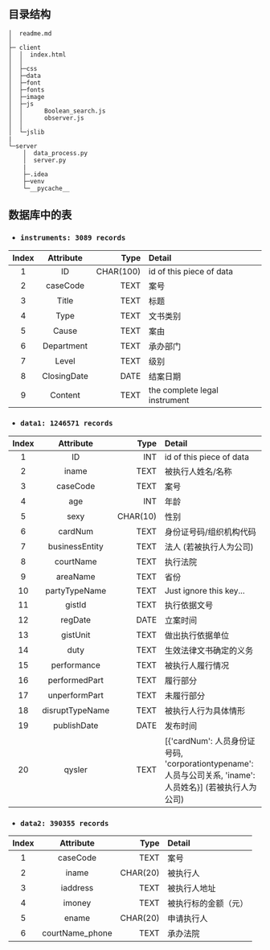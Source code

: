 ## 目录结构
```
│  readme.md
│  
├─ client
│  │  index.html
│  │  
│  ├─css
│  ├─data
│  ├─font
│  ├─fonts    
│  ├─image
│  ├─js
│  │      Boolean_search.js
│  │      observer.js
│  │     
│  └─jslib
|
└─server
    │  data_process.py
    │  server.py
    |
    ├─.idea
    ├─venv
    └─__pycache__
```            


## 数据库中的表
- ### ```instruments: 3089 records```

|  Index    |  Attribute     |  Type         |   Detail   |
|  :---:    |  :-------:     |  ---:         |   :---     |
|1          | ID             |     CHAR(100) | id of this piece of data |
|2          | caseCode       |     TEXT      | 案号|
|3          | Title          |     TEXT      | 标题|
|4          | Type           |     TEXT      | 文书类别|
|5          | Cause          |     TEXT      | 案由|
|6          | Department     |     TEXT      | 承办部门|
|7          | Level          |     TEXT      | 级别|
|8          | ClosingDate    |     DATE      | 结案日期|
|9          | Content        |     TEXT      | the complete legal instrument|

- ### ```data1: 1246571 records```

|  Index    |  Attribute     |  Type         |   Detail   |
|  :---:    |  :-------:     |  ---:         |   :---     |
|1          | ID             |     INT       | id of this piece of data |
|2          | iname          |     TEXT      | 被执行人姓名/名称|
|3          | caseCode       |     TEXT      | 案号|
|4          | age            |     INT       | 年龄|
|5          | sexy           |     CHAR(10)  | 性别|
|6          | cardNum        |     TEXT      | 身份证号码/组织机构代码|
|7          | businessEntity |     TEXT      | 法人 (若被执行人为公司)|
|8          | courtName      |     TEXT      | 执行法院|
|9          | areaName       |     TEXT      | 省份|
|10         | partyTypeName  |     TEXT      | Just ignore this key...|
|11         | gistId         |     TEXT      | 执行依据文号|
|12         | regDate        |     DATE      | 立案时间|
|13         | gistUnit       |     TEXT      | 做出执行依据单位|
|14         | duty           |     TEXT      | 生效法律文书确定的义务|
|15         | performance    |     TEXT      | 被执行人履行情况|
|16         | performedPart  |     TEXT      | 履行部分|
|17         | unperformPart  |     TEXT      | 未履行部分|
|18         | disruptTypeName|     TEXT      | 被执行人行为具体情形|
|19         | publishDate    |     DATE      | 发布时间|
|20         | qysler         |     TEXT      | [{'cardNum': 人员身份证号码, 'corporationtypename':人员与公司关系, 'iname': 人员姓名}] (若被执行人为公司)|

- ### ```data2: 390355 records```

|  Index    |  Attribute     |  Type         |   Detail   |
|  :---:    |  :-------:     |  ---:         |   :---     |
|1          | caseCode       |     TEXT      | 案号 |
|2          | iname          |     CHAR(20)  | 被执行人|
|3          | iaddress       |     TEXT      | 被执行人地址|
|4          | imoney         |     TEXT      | 被执行标的金额（元）|
|5          | ename          |     CHAR(20)  | 申请执行人|
|6          | courtName_phone|     TEXT      | 承办法院|

